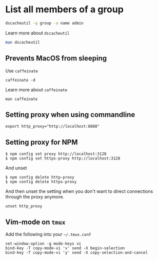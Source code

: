 # List all members of a group
```bash
dscacheutil -q group -a name admin
```

Learn more about `dscacheutil`
```bash
man dscacheutil
```

## Prevents MacOS from sleeping
Use `caffeinate`

```
caffeinate -d
```

Learn more about `caffeinate`
```
man caffeinate
```

## Setting proxy when using commandline
```
export http_proxy="http://localhost:8888"
```

## Setting proxy for NPM
```
$ npm config set proxy http://localhost:3128
$ npm config set https-proxy http://localhost:3128
```

And unset
```
$ npm config delete http-proxy
$ npm config delete https-proxy
```


And then unset the setting when you don't want to direct connections through the proxy anymore.
```
unset http_proxy
```

## Vim-mode on `tmux`

Add the following into your `~/.tmux.conf`
```
set-window-option -g mode-keys vi
bind-key -T copy-mode-vi 'v' send -X begin-selection
bind-key -T copy-mode-vi 'y' send -X copy-selection-and-cancel
```
